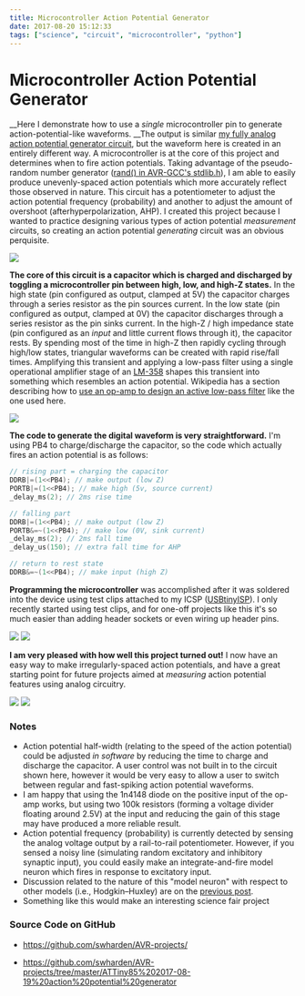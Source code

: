 ```yaml
---
title: Microcontroller Action Potential Generator
date: 2017-08-20 15:12:33
tags: ["science", "circuit", "microcontroller", "python"]
---
```


# Microcontroller Action Potential Generator

__Here I demonstrate how to use a _single_ microcontroller pin to generate action-potential-like waveforms. __The output is similar [my fully analog action potential generator circuit](https://www.swharden.com/wp/2017-08-12-analog-action-potential-generator-circuit/), but the waveform here is created in an entirely different way. A microcontroller is at the core of this project and determines when to fire action potentials. Taking advantage of the pseudo-random number generator ([rand() in AVR-GCC's stdlib.h](http://www.nongnu.org/avr-libc/user-manual/group__avr__stdlib.html#gae23144bcbb8e3742b00eb687c36654d1)), I am able to easily produce unevenly-spaced action potentials which more accurately reflect those observed in nature. This circuit has a potentiometer to adjust the action potential frequency (probability) and another to adjust the amount of overshoot (afterhyperpolarization, AHP). I created this project because I wanted to practice designing various types of action potential _measurement_ circuits, so creating an action potential _generating_ circuit was an obvious perquisite.

![](https://www.youtube.com/embed/2s8t3UsONFs)

__The core of this circuit is a capacitor which is charged and discharged by toggling a microcontroller pin between high, low, and high-Z states.__ In the high state (pin configured as output, clamped at 5V) the capacitor charges through a series resistor as the pin sources current. In the low state (pin configured as output, clamped at 0V) the capacitor discharges through a series resistor as the pin sinks current. In the high-Z / high impedance state (pin configured as an _input_ and little current flows through it), the capacitor rests. By spending most of the time in high-Z then rapidly cycling through high/low states, triangular waveforms can be created with rapid rise/fall times. Amplifying this transient and applying a low-pass filter using a single operational amplifier stage of an [LM-358](http://www.ti.com/lit/ds/symlink/lm158-n.pdf) shapes this transient into something which resembles an action potential. Wikipedia has a section describing how to [use an op-amp to design an active low-pass filter](https://en.wikipedia.org/wiki/Low-pass_filter#Active_electronic_realization) like the one used here.

<div class="text-center img-border">

[![](action-potential-generator-circuit_thumb.jpg)](action-potential-generator-circuit.jpg)

</div>

__The code to generate the digital waveform is very straightforward.__ I'm using PB4 to charge/discharge the capacitor, so the code which actually fires an action potential is as follows:

```c
// rising part = charging the capacitor
DDRB|=(1<<PB4); // make output (low Z)
PORTB|=(1<<PB4); // make high (5v, source current)
_delay_ms(2); // 2ms rise time

// falling part
DDRB|=(1<<PB4); // make output (low Z)
PORTB&=~(1<<PB4); // make low (0V, sink current)
_delay_ms(2); // 2ms fall time
_delay_us(150); // extra fall time for AHP

// return to rest state
DDRB&=~(1<<PB4); // make input (high Z)
```

__Programming the microcontroller__ was accomplished after it was soldered into the device using test clips attached to my ICSP ([USBtinyISP](https://www.ebay.com/sch/i.html?&_nkw=USBtinyISP)). I only recently started using test clips, and for one-off projects like this it's so much easier than adding header sockets or even wiring up header pins.

<div class="text-center img-border">

[![](ap-generator-programmer_thumb.jpg)](ap-generator-programmer.jpg)
[![](ap-generator-programmer-close_thumb.jpg)](ap-generator-programmer-close.jpg)

</div>

__I am very pleased with how well this project turned out!__ I now have an easy way to make irregularly-spaced action potentials, and have a great starting point for future projects aimed at _measuring_ action potential features using analog circuitry.


<div class="text-center img-border">

[![](ap-generator-running_thumb.jpg)](ap-generator-running.jpg)
[![](ap-generator-running-2_thumb.jpg)](ap-generator-running-2.jpg)

</div>

### Notes

*   Action potential half-width (relating to the speed of the action potential) could be adjusted _in software_ by reducing the time to charge and discharge the capacitor. A user control was not built in to the circuit shown here, however it would be very easy to allow a user to switch between regular and fast-spiking action potential waveforms.
*   I am happy that using the 1n4148 diode on the positive input of the op-amp works, but using two 100k resistors (forming a voltage divider floating around 2.5V) at the input and reducing the gain of this stage may have produced a more reliable result.
*   Action potential frequency (probability) is currently detected by sensing the analog voltage output by a rail-to-rail potentiometer. However, if you sensed a noisy line (simulating random excitatory and inhibitory synaptic input), you could easily make an integrate-and-fire model neuron which fires in response to excitatory input.
*   Discussion related to the nature of this "model neuron" with respect to other models (i.e., Hodgkin–Huxley) are on the [previous post](https://www.swharden.com/wp/2017-08-12-analog-action-potential-generator-circuit/).
*   Something like this would make an interesting science fair project

### Source Code on GitHub

*   <https://github.com/swharden/AVR-projects/>

*   <https://github.com/swharden/AVR-projects/tree/master/ATTiny85%202017-08-19%20action%20potential%20generator>
